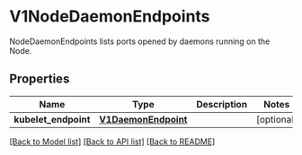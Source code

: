 # V1NodeDaemonEndpoints

NodeDaemonEndpoints lists ports opened by daemons running on the Node.
## Properties
Name | Type | Description | Notes
------------ | ------------- | ------------- | -------------
**kubelet_endpoint** | [**V1DaemonEndpoint**](V1DaemonEndpoint.md) |  | [optional] 

[[Back to Model list]](../README.md#documentation-for-models) [[Back to API list]](../README.md#documentation-for-api-endpoints) [[Back to README]](../README.md)


